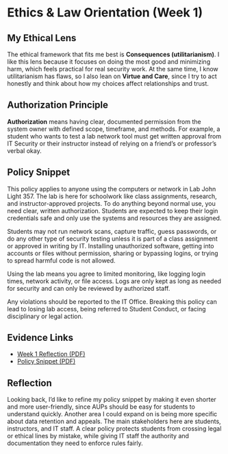 # Ethics & Law Orientation (Week 1)

## My Ethical Lens
The ethical framework that fits me best is **Consequences (utilitarianism)**. I like this lens because it focuses on doing the most good and minimizing harm, which feels practical for real security work. At the same time, I know utilitarianism has flaws, so I also lean on **Virtue and Care**, since I try to act honestly and think about how my choices affect relationships and trust.  

## Authorization Principle
**Authorization** means having clear, documented permission from the system owner with defined scope, timeframe, and methods. For example, a student who wants to test a lab network tool must get written approval from IT Security or their instructor instead of relying on a friend’s or professor’s verbal okay.  

## Policy Snippet
This policy applies to anyone using the computers or network in Lab John Light 357. The lab is here for schoolwork like class assignments, research, and instructor-approved projects. To do anything beyond normal use, you need clear, written authorization. Students are expected to keep their login credentials safe and only use the systems and resources they are assigned.  

Students may not run network scans, capture traffic, guess passwords, or do any other type of security testing unless it is part of a class assignment or approved in writing by IT. Installing unauthorized software, getting into accounts or files without permission, sharing or bypassing logins, or trying to spread harmful code is not allowed.  

Using the lab means you agree to limited monitoring, like logging login times, network activity, or file access. Logs are only kept as long as needed for security and can only be reviewed by authorized staff.  

Any violations should be reported to the IT Office. Breaking this policy can lead to losing lab access, being referred to Student Conduct, or facing disciplinary or legal action.  

## Evidence Links
- [Week 1 Reflection (PDF)](https://github.com/claytonholden/claytonholden.github.io/blob/main/CYBR2100_Reflection_W01_HoldenClayton.pdf)
- [Policy Snippet (PDF)](https://github.com/claytonholden/claytonholden.github.io/blob/main/CYBR2100_AUP_W01_HoldenClayton.pdf)

## Reflection
Looking back, I’d like to refine my policy snippet by making it even shorter and more user-friendly, since AUPs should be easy for students to understand quickly. Another area I could expand on is being more specific about data retention and appeals. The main stakeholders here are students, instructors, and IT staff. A clear policy protects students from crossing legal or ethical lines by mistake, while giving IT staff the authority and documentation they need to enforce rules fairly.  
